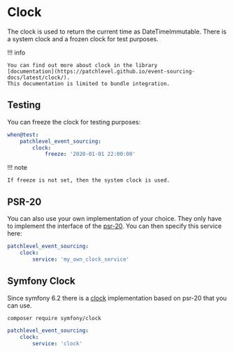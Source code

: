 # Clock

The clock is used to return the current time as DateTimeImmutable. 
There is a system clock and a frozen clock for test purposes.

!!! info

    You can find out more about clock in the library 
    [documentation](https://patchlevel.github.io/event-sourcing-docs/latest/clock/). 
    This documentation is limited to bundle integration.

## Testing

You can freeze the clock for testing purposes:

```yaml
when@test:
    patchlevel_event_sourcing:
        clock:
            freeze: '2020-01-01 22:00:00'
```

!!! note

    If freeze is not set, then the system clock is used.

## PSR-20

You can also use your own implementation of your choice. 
They only have to implement the interface of the [psr-20](https://www.php-fig.org/psr/psr-20/). 
You can then specify this service here:

```yaml
patchlevel_event_sourcing:
    clock:
        service: 'my_own_clock_service'
```

## Symfony Clock

Since symfony 6.2 there is a [clock](https://symfony.com/doc/current/components/clock.html) implementation 
based on psr-20 that you can use.

```bash
composer require symfony/clock
```

```yaml
patchlevel_event_sourcing:
    clock:
        service: 'clock'
```
